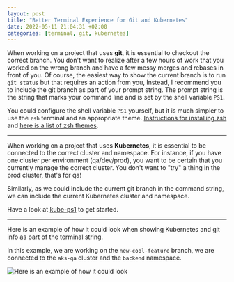 ```yaml
---
layout: post
title: "Better Terminal Experience for Git and Kubernetes"
date: 2022-05-11 21:04:31 +02:00
categories: [terminal, git, kubernetes]
---
```


When working on a project that uses **git**, it is essential to checkout the correct branch. You don't want to realize after a few hours of work that you worked on the wrong branch and have a few messy merges and rebases in front of you. Of course, the easiest way to show the current branch is to run `git status` but that requires an action from you, Instead, I recommend you to include the git branch as part of your prompt string. The prompt string is the string that marks your command line and is set by the shell variable `PS1`. 

You could configure the shell variable `PS1` yourself, but it is much simpler to use the `zsh` terminal and an appropriate theme. [Instructions for installing zsh](https://github.com/ohmyzsh/ohmyzsh/wiki/Installing-ZSH) and [here is a list of zsh themes](https://zshthem.es/all/).

---

When working on a project that uses **Kubernetes**, it is essential to be connected to the correct cluster and namespace. For instance, if you have one cluster per environment (qa/dev/prod), you want to be certain that you currently manage the correct cluster. You don't want to "try" a thing in the prod cluster, that's for qa!

Similarly, as we could include the current git branch in the command string, we can include the current Kubernetes cluster and namespace. 

Have a look at [kube-ps1](https://github.com/jonmosco/kube-ps1) to get started. 

---

Here is an example of how it could look when showing Kubernetes and git info as part of the terminal string.

In this example, we are working on the `new-cool-feature` branch, we are connected to the `aks-qa` cluster and the `backend` namespace.

![Here is an example of how it could look](https://user-images.githubusercontent.com/8545435/167999888-ed3054ec-ef44-4dab-8637-fcd026a316fa.png)
